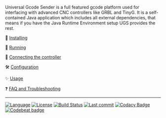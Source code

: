Universal Gcode Sender is a full featured gcode platform used for interfacing with advanced CNC controllers like GRBL and TinyG. It is a self-contained Java application which includes all external dependencies, that means if you have the Java Runtime Environment setup UGS provides the rest.

:floppy_disk: [Installing](Installing)

:running: [Running](Running)

:electric_plug: [Connecting the controller](Connecting-the-Controller)

:hammer_and_wrench: [Configuration](Configuration)

:sparkles: [Usage](Usage)

:question: [FAQ and Troubleshooting](Troubleshooting-Overview)

***

[![Language](http://winder.github.io/ugs_website/img/shields/Language-Java-brightgreen.svg)](https://java.com/en/download/manual.jsp)
[![License](http://winder.github.io/ugs_website/img/shields/License-GPLv3-blue.svg)](http://www.gnu.org/licenses/quick-guide-gplv3.en.html)
[![Build Status](https://travis-ci.org/winder/Universal-G-Code-Sender.svg?branch=master)](https://travis-ci.org/winder/Universal-G-Code-Sender)
[![Last commit](https://img.shields.io/github/last-commit/winder/Universal-G-Code-Sender.svg?maxAge=1800)](https://github.com/winder/Universal-G-Code-Sender/commits/master)
[![Codacy Badge](https://img.shields.io/codacy/grade/2941c34531f749a2b7fbcd1737f71000)](https://www.codacy.com/app/winder/Universal-G-Code-Sender?utm_source=github.com&amp;utm_medium=referral&amp;utm_content=winder/Universal-G-Code-Sender&amp;utm_campaign=Badge_Grade)
[![Codebeat badge](https://codebeat.co/badges/48cc1265-2f6b-4163-8a8a-964acc073100)](https://codebeat.co/projects/github-com-winder-universal-g-code-sender-master)

